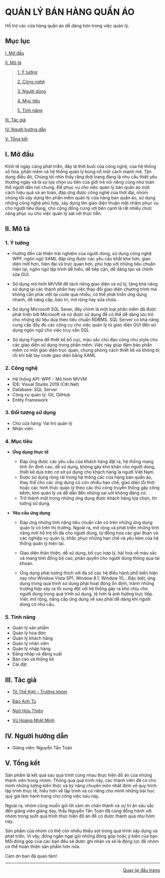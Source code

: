 ﻿<div id="Top"></div>

# QUẢN LÝ BÁN HÀNG QUẦN ÁO
Hỗ trợ các cửa hàng quần áo dễ dàng hơn trong việc quản lý.

## Mục lục

 [I. Mở đầu](#Modau)

 [II. Mô tả](#Mota)

> [1. Ý tưởng](#Ytuong)
>
> [2. Công nghệ](#Congnghe)
>
> [3. Người dùng](#Doituongsudung)
>
> [4. Mục tiêu](#Muctieu)
>
> [5. Tính năng](#Tinhnang)

[III. Tác giả](#Tacgia)

[IV. Người hướng dẫn](#Nguoihuongdan)

[V. Tổng kết](#Tongket)


<!-- MỞ ĐẦU -->
<div id="Modau"></div>

## I. Mở đầu
Kinh tế ngày càng phát triển, đây là thời buổi của công nghệ, của hệ thống số hóa, phần mềm và hệ thống quản lý bùng nổ một cách mạnh mẽ. Tận dụng điều đó, Chúng tôi nhìn thấy rằng thời trang đang là nhu cầu thiết yếu thường ngày và là sự lựa chọn ưu tiên của giới trẻ nói riêng cũng như toàn thể người dân nói chung. Để phục vụ cho việc quản lý bán quần áo một cách hiệu quả và an toàn, đáp ứng được công nghệ của thời đại, nhóm chúng tôi xây dựng lên phần mềm quản lý cửa hàng bán quần áo, sử dụng những công nghệ phù hợp, xây dựng lên giao diện thuận mắt nhằm phục vụ cho người tiêu dùng, cho cộng đồng cùng với bên cạnh là rất nhiều chức năng phục vụ cho việc quản lý sát với thực tiễn.


<!-- MÔ TẢ -->
<div id="Mota"></div>

## II. Mô tả

<!-- Ý TƯỞNG -->
<div id="Ytuong"></div>

### 1. Ý tưởng
* Hướng đến cải thiện trải nghiệm của người dùng, sử dụng công nghệ WPF, ngôn ngữ XAML đáp ứng được các yêu cầu khắt khe hơn, giao diện mới hơn, hiện đại và trực quan hơn, phù hợp với những tiêu chuẩn hiện tại, ngôn ngữ lập trình dễ hiểu, dễ tiếp cận, dễ dàng tạo và chỉnh sửa GUI.

* Sử dụng mô hình MVVM để tách riêng giao diện và xử lý, tăng khả năng sử dụng lại các thành phần hay việc thay đổi giao diện chương trình mà không cần phải viết lại code quá nhiều, có thể phát triển ứng dụng nhanh, dễ nâng cấp, bảo trì, mở rộng hay sửa chữa.

* Sử dụng Microsoft SQL Sever, đây chính là một loại phần mềm đã được phát triển bởi Microsoft và nó được sử dụng để có thể dễ dàng lưu trữ cho những dữ liệu dựa theo tiêu chuẩn RDBMS. SQL Server có khả năng cung cấp đầy đủ các công cụ cho việc quản lý từ giao diện GUI đến sử dụng ngôn ngữ cho việc truy vấn SQL

* Sử dụng Figma để thiết kế bố cục, màu sắc chủ đạo cũng như style cho các giao diện sử dụng trong phần mềm. Việc này giúp đảm bảo phần mềm có một giao diện trực quan, chung phong cách thiết kế và không bị rối khi bắt tay code giao diện bằng XAML

<div id="Congnghe"></div>

### 2. Công nghệ
* Hệ thống API: WPF - Mô hình MVVM
* IDE: Visual Studio 2019 (C#/.Net)
* Database: SQL Server
* Công cụ quản lý: Git, GitHub
* Entity Framework

<div id="Doituongsudung"></div>

### 3. Đối tượng sử dụng
* Chủ cửa hàng: Vai trò quản lý
* Nhân viên


<div id="Muctieu"></div>

### 4. Mục tiêu

 * <strong>Ứng dụng thực tế</strong>
 
    * Đáp ứng được các yêu cầu của khách hàng đặt ra, hệ thống mang tính ổn định cao, dễ sử dụng, không gây khó khăn cho người dùng, thiết kế dựa trên cơ sở sử dụng cho khách hàng là người Việt Nam.
    * Được sử dụng rộng rãi trong hệ thống các cửa hàng bán quần áo, thay thế cho các ứng dụng cũ còn nhiều hạn chế, giao diện lỗi thời hoặc các hình thức quản lý theo các thủ công truyền thống gây cồng kềnh, khó quản lý và dễ dẫn đến những sai sót không đáng có.
    * Trở thành một trong những ứng dụng được khách hàng lựa chọn, tin tưởng sử dụng.


 * <strong>Yêu cầu ứng dụng</strong>
 
    * Đáp ứng những tính năng tiêu chuẩn cần có trên những ứng dụng quản lý có trên thị trường. Ngoài ra, mở rộng và phát triển những tính năng mới hỗ trợ tối đa cho người dùng, tự động hóa các giai đoạn và các nghiệp vụ quản lý, khắc phục những hạn chế và yếu kém của hệ thống quản lý hiện tại.

    
    * Giao diện thân thiện, dễ sử dụng, bố cục hợp lý, hài hoà về màu sắc và mang tính đồng bộ cao, phân quyền cho người dùng thông qua tài khoản.
    
    * Ứng dụng phải tương thích với đa số các hệ điều hành phổ biến hiện nay như Window Vista SP1, Window 8.1, Window 10,...Đặc biệt, ứng dụng  trong quá trình sử dụng phải hoạt động ổn định, tránh những trường hợp xảy ra lỗi xung đột với hệ thống gây ra khó chịu cho người dùng trong quá trình sử dụng, tệ hơn là ảnh hưởng trực tiếp. Việc mở rộng, nâng cấp ứng dụng về sau phải dễ dàng khi người dùng có nhu cầu.


<div id="Tinhnang"></div>

### 5. Tính năng

  * Quản lý sản phẩm
  * Quản lý hóa đơn
  * Quản lý khách hàng
  * Quản lý nhân viên
  * Quản lý nhập hàng
  * Đăng nhập và đăng xuất
  * Báo cáo và thống kê
  * Cài đặt

<!-- TÁC GIẢ -->
<div id="Tacgia"></div>

## III. Tác giả

* [Tô Thế Kiệt – Trưởng nhóm](https://github.com/kiethongngu)

* [Đào Anh Tú](https://github.com/anhtu301003)

* [Ngô Hữu Thiên](https://github.com/takaesa)

* [Vũ Hoàng Nhật Minh](https://github.com/Minguml)


<!-- NGƯỜI HƯỚNG DẪN -->
<div id="Nguoihuongdan"></div>

## IV. Người hướng dẫn
* Giảng viên: Nguyễn Tấn Toàn



<!-- TỔNG KẾT -->
<div id="Tongket"></div>

## V. Tổng kết
Sản phẩm là kết quả sau quá trình cùng nhau thực hiện đồ án của những thành viên trong nhóm. Thông qua quá trình này, các thành viên đã có cho mình những lượng kiến thức và kỹ năng chuyên môn nhất định về quy trình lập trình thực tế, hiểu hơn về lập trình và có riêng cho mình những bài học quý giá làm hành trang cho công việc sau này.

Ngoài ra, nhóm cũng muốn gửi lời cảm ơn chân thành và sự tri ân sâu sắc đến giảng viên giảng dạy, thầy Nguyễn Tấn Toàn đã cùng đồng hành với nhóm trong suốt quá trình thực hiện đồ án để có được thành quả như hôm nay.

Sản phẩm của nhóm có thể còn nhiều thiếu sót trong quá trình xây dựng và phát triển. Vì vậy, đừng ngần ngại gửi những đóng góp hoặc ý kiến của bạn. Mỗi đóng góp của các bạn đều sẽ được ghi nhận và sẽ là động lực để nhóm có thể hoàn thiện sản phẩm hơn nữa.

Cảm ơn bạn đã quan tâm!

---

<p align="right"><a href="#Top">Quay lại đầu trang</a></p>

